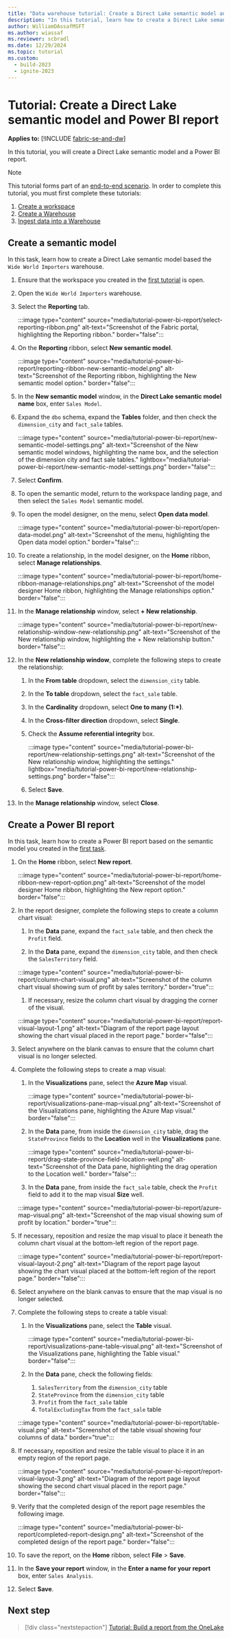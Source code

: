 ```yaml
---
title: "Data warehouse tutorial: Create a Direct Lake semantic model and Power BI report"
description: "In this tutorial, learn how to create a Direct Lake semantic model and a Power BI report."
author: WilliamDAssafMSFT
ms.author: wiassaf
ms.reviewer: scbradl
ms.date: 12/29/2024
ms.topic: tutorial
ms.custom:
  - build-2023
  - ignite-2023
---
```


# Tutorial: Create a Direct Lake semantic model and Power BI report

**Applies to:** [!INCLUDE [fabric-se-and-dw](includes/applies-to-version/fabric-se-and-dw.md)]

In this tutorial, you will create a Direct Lake semantic model and a Power BI report.

> [!NOTE]
> This tutorial forms part of an [end-to-end scenario](tutorial-introduction.md#data-warehouse-end-to-end-scenario). In order to complete this tutorial, you must first complete these tutorials:
>
> 1. [Create a workspace](tutorial-create-workspace.md)
> 1. [Create a Warehouse](tutorial-create-warehouse.md)
> 1. [Ingest data into a Warehouse](tutorial-ingest-data.md)

## Create a semantic model

In this task, learn how to create a Direct Lake semantic model based the `Wide World Importers` warehouse.

1. Ensure that the workspace you created in the [first tutorial](tutorial-create-workspace.md) is open.

1. Open the `Wide World Importers` warehouse.

1. Select the **Reporting** tab.

   :::image type="content" source="media/tutorial-power-bi-report/select-reporting-ribbon.png" alt-text="Screenshot of the Fabric portal, highlighting the Reporting ribbon." border="false":::

1. On the **Reporting** ribbon, select **New semantic model**.

   :::image type="content" source="media/tutorial-power-bi-report/reporting-ribbon-new-semantic-model.png" alt-text="Screenshot of the Reporting ribbon, highlighting the New semantic model option." border="false":::

1. In the **New semantic model** window, in the **Direct Lake semantic model name** box, enter `Sales Model`.

1. Expand the `dbo` schema, expand the **Tables** folder, and then check the `dimension_city` and `fact_sale` tables.

   :::image type="content" source="media/tutorial-power-bi-report/new-semantic-model-settings.png" alt-text="Screenshot of the New semantic model windows, highlighting the name box, and the selection of the dimension city and fact sale tables." lightbox="media/tutorial-power-bi-report/new-semantic-model-settings.png" border="false":::

1. Select **Confirm**.

1. To open the semantic model, return to the workspace landing page, and then select the `Sales Model` semantic model.

1. To open the model designer, on the menu, select **Open data model**.

   :::image type="content" source="media/tutorial-power-bi-report/open-data-model.png" alt-text="Screenshot of the menu, highlighting the Open data model option." border="false":::

1. To create a relationship, in the model designer, on the **Home** ribbon, select **Manage relationships**.

   :::image type="content" source="media/tutorial-power-bi-report/home-ribbon-manage-relationships.png" alt-text="Screenshot of the model designer Home ribbon, highlighting the Manage relationships option." border="false":::

1. In the **Manage relationship** window, select **+ New relationship**.

   :::image type="content" source="media/tutorial-power-bi-report/new-relationship-window-new-relationship.png" alt-text="Screenshot of the New relationship window, highlighting the + New relationship button." border="false":::

1. In the **New relationship window**, complete the following steps to create the relationship:

    1. In the **From table** dropdown, select the `dimension_city` table.

    1. In the **To table** dropdown, select the `fact_sale` table.

    1. In the **Cardinality** dropdown, select **One to many (1:\*)**.

    1. In the **Cross-filter direction** dropdown, select **Single**.

    1. Check the **Assume referential integrity** box.

       :::image type="content" source="media/tutorial-power-bi-report/new-relationship-settings.png" alt-text="Screenshot of the New relationship window, highlighting the settings." lightbox="media/tutorial-power-bi-report/new-relationship-settings.png" border="false":::

    1. Select **Save**.

1. In the **Manage relationship** window, select **Close**.

## Create a Power BI report

In this task, learn how to create a Power BI report based on the semantic model you created in the [first task](#create-a-semantic-model).

1. On the **Home** ribbon, select **New report**.

   :::image type="content" source="media/tutorial-power-bi-report/home-ribbon-new-report-option.png" alt-text="Screenshot of the model designer Home ribbon, highlighting the New report option." border="false":::

1. In the report designer, complete the following steps to create a column chart visual:

   1. In the **Data** pane, expand the `fact_sale` table, and then check the `Profit` field.

   1. In the **Data** pane, expand the `dimension_city` table, and then check the `SalesTerritory` field.

   :::image type="content" source="media/tutorial-power-bi-report/column-chart-visual.png" alt-text="Screenshot of the column chart visual showing sum of profit by sales territory." border="true":::

   1. If necessary, resize the column chart visual by dragging the corner of the visual.

   :::image type="content" source="media/tutorial-power-bi-report/report-visual-layout-1.png" alt-text="Diagram of the report page layout showing the chart visual placed in the report page." border="false":::

1. Select anywhere on the blank canvas to ensure that the column chart visual is no longer selected.

1. Complete the following steps to create a map visual:

   1. In the **Visualizations** pane, select the **Azure Map** visual.

      :::image type="content" source="media/tutorial-power-bi-report/visualizations-pane-map-visual.png" alt-text="Screenshot of the Visualizations pane, highlighting the Azure Map visual." border="false":::

   1. In the **Data** pane, from inside the `dimension_city` table, drag the `StateProvince` fields to the **Location** well in the **Visualizations** pane.

      :::image type="content" source="media/tutorial-power-bi-report/drag-state-province-field-location-well.png" alt-text="Screenshot of the Data pane, highlighting the drag operation to the Location well." border="false":::

   1. In the **Data** pane, from inside the `fact_sale` table, check the `Profit` field to add it to the map visual **Size** well.

   :::image type="content" source="media/tutorial-power-bi-report/azure-map-visual.png" alt-text="Screenshot of the map visual showing sum of profit by location." border="true":::

1. If necessary, reposition and resize the map visual to place it beneath the column chart visual at the bottom-left region of the report page.

   :::image type="content" source="media/tutorial-power-bi-report/report-visual-layout-2.png" alt-text="Diagram of the report page layout showing the chart visual placed at the bottom-left region of the report page." border="false":::

1. Select anywhere on the blank canvas to ensure that the map visual is no longer selected.

1. Complete the following steps to create a table visual:

   1. In the **Visualizations** pane, select the **Table** visual.

      :::image type="content" source="media/tutorial-power-bi-report/visualizations-pane-table-visual.png" alt-text="Screenshot of the Visualizations pane, highlighting the Table visual." border="false":::

   1. In the **Data** pane, check the following fields:

       1. `SalesTerritory` from the `dimension_city` table
       1. `StateProvince` from the `dimension_city` table
       1. `Profit` from the `fact_sale` table
       1. `TotalExcludingTax` from the `fact_sale` table

   :::image type="content" source="media/tutorial-power-bi-report/table-visual.png" alt-text="Screenshot of the table visual showing four columns of data." border="true":::

1. If necessary, reposition and resize the table visual to place it in an empty region of the report page.

   :::image type="content" source="media/tutorial-power-bi-report/report-visual-layout-3.png" alt-text="Diagram of the report page layout showing the second chart visual placed in the report page." border="false":::

1. Verify that the completed design of the report page resembles the following image.

   :::image type="content" source="media/tutorial-power-bi-report/completed-report-design.png" alt-text="Screenshot of the completed design of the report page." border="false":::

1. To save the report, on the **Home** ribbon, select **File** > **Save**.

1. In the **Save your report** window, in the **Enter a name for your report** box, enter `Sales Analysis`.

1. Select **Save**.

## Next step

> [!div class="nextstepaction"]
> [Tutorial: Build a report from the OneLake](tutorial-build-report-onelake-data-hub.md)
